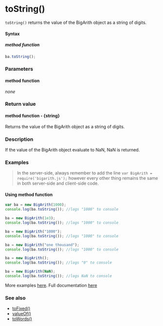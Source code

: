 # toString()
`toString()` returns the value of the BigArith object as a string of digits.

#### Syntax
##### method function
```javascript
ba.toString();
```
 
### Parameters
#### method function
*none*

### Return value
#### method function - {string}
Returns the value of the BigArith object as a string of digits.

### Description
If the value of the BigArith object evaluate to NaN, NaN is returned.

### Examples
> In the server-side, always remember to add the line `var BigArith = require('bigarith.js');` however every other thing remains the same in both server-side and client-side code.

#### Using method function
```javascript
var ba = new BigArith(1000);
console.log(ba.toString()); //logs "1000" to console

ba = new BigArith(1e3);
console.log(ba.toString()); //logs "1000" to console

ba = new BigArith("1000");
console.log(ba.toString()); //logs "1000" to console 

ba = new BigArith("one thousand");
console.log(ba.toString()); //logs "1000" to console

ba = new BigArith();
console.log(ba.toString()); //logs "0" to console

ba = new BigArith(NaN);
console.log(ba.toString()); //logs NaN to console 
```

More examples [here](https://github.com/osofem/bigarith.js/tree/master/examples/). Full documentation [here](https://github.com/osofem/bigarith.js/tree/master/documentation)

### See also
* [toFixed()](https://osofem.github.io/bigarith.js/documentation/tofixed.html)
* [valueOf()](https://osofem.github.io/bigarith.js/documentation/valueof.html)
* [toWords()](https://osofem.github.io/bigarith.js/documentation/towords.html)